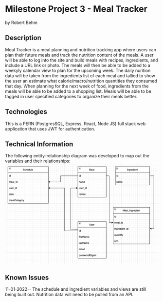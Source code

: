 # Milestone Project 3 - Meal Tracker
by Robert Behm

## Description
Meal Tracker is a meal planning and nutrition tracking app where users can plan their future meals and track the nutrition content of the meals. A user will be able to log into the site and build meals with recipes, ingredients, and include a URL link or photo. The meals will then be able to be added to a weekyly calendar view to plan for the upcoming week. The daily nurition data will be taken from the ingredients list of each meal and tallied to show the user an estimate what calorie/macro/nutrition quantities they consumed that day. When planning for the next week of food, ingredients from the meals will be able to be added to a shopping list. Meals will be able to be tagged in user specified categories to organize their meals better. 

## Technologies
This is a PERN (PostgresSQL, Express, React, Node JS) full stack web application that uses JWT for authentication. 

## Technical Information
The following entity-relationship diagram was developed to map out the variables and their relationships:
![ERD](./frontend/public/images/Meal-tracker-ERD.png)

## Known Issues
11-01-2022-- The schedule and ingredient variables and views are still being built out. Nutrition data will need to be pulled from an API. 


